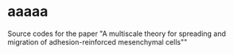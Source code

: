 # aaaaa
Source codes for the paper "A multiscale theory for spreading and migration of adhesion-reinforced mesenchymal cells""
